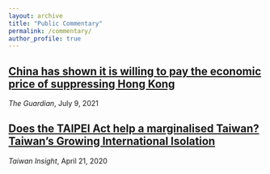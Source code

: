 ```yaml
---
layout: archive
title: "Public Commentary"
permalink: /commentary/
author_profile: true
---
```


## [China has shown it is willing to pay the economic price of suppressing Hong Kong](https://www.theguardian.com/commentisfree/2020/jul/09/china-economic-hong-kong-financial-beijing)

*The Guardian*, July 9, 2021


## [Does the TAIPEI Act help a marginalised Taiwan? Taiwan’s Growing International Isolation](https://taiwaninsight.org/2020/04/21/does-the-taipei-act-help-a-marginalised-taiwan-taiwans-growing-international-isolation/)

*Taiwan Insight*, April 21, 2020
